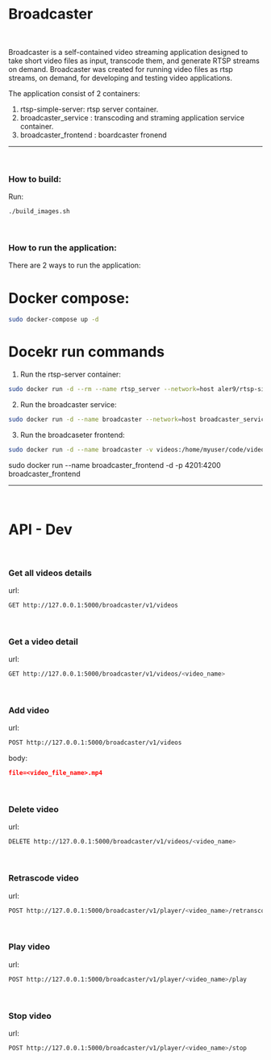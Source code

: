 # Broadcaster
&nbsp;
&nbsp;


Broadcaster is a self-contained video streaming application designed to take short video files as input, transcode them, and generate RTSP streams on demand.
Broadcaster was created for running video files as rtsp streams, on demand, for developing and testing video applications. 
&nbsp;

The application consist of 2 containers:
1. rtsp-simple-server: rtsp server container.
2. broadcaster_service : transcoding and straming application service container.
3. broadcaster_frontend : boardcaster fronend

  *  *  *  *  *
&nbsp;

### How to build:
Run:
```bash
./build_images.sh
```
&nbsp;


### How to run the application:
There are 2 ways to run the application:

# Docker compose:
  ```bash
  sudo docker-compose up -d
  ```

# Docekr run commands
1. Run the rtsp-server container:
  ```bash
  sudo docker run -d --rm --name rtsp_server --network=host aler9/rtsp-simple-server`
  ```
2. Run the broadcaster service:
  ```bash
  sudo docker run -d --name broadcaster --network=host broadcaster_service
  ```
3. Run the broadcaseter frontend:
  ```bash
  sudo docker run -d --name broadcaster -v videos:/home/myuser/code/videos --network=host broadcaster_service
  ```
sudo docker run --name broadcaster_frontend -d -p 4201:4200 broadcaster_frontend
&nbsp;
  *  *  *  *  *
 &nbsp; 


# API - Dev
&nbsp;
&nbsp;
### Get all videos details
url:
  ```bash
  GET http://127.0.0.1:5000/broadcaster/v1/videos
  ```
&nbsp;

### Get a video detail
url:
  ```bash
  GET http://127.0.0.1:5000/broadcaster/v1/videos/<video_name>
  ```
&nbsp;

### Add video
url:
  ```bash
  POST http://127.0.0.1:5000/broadcaster/v1/videos
  ```
body:
  ```json
file=<video_file_name>.mp4
  ```
&nbsp;

### Delete video
url:
  ```bash
  DELETE http://127.0.0.1:5000/broadcaster/v1/videos/<video_name>
  ```
&nbsp;

### Retrascode video
url:
  ```bash
  POST http://127.0.0.1:5000/broadcaster/v1/player/<video_name>/retranscode
  ```
&nbsp;

### Play video
url:
  ```bash
  POST http://127.0.0.1:5000/broadcaster/v1/player/<video_name>/play
  ```
&nbsp;

### Stop video
url:
  ```bash
  POST http://127.0.0.1:5000/broadcaster/v1/player/<video_name>/stop
  ```


